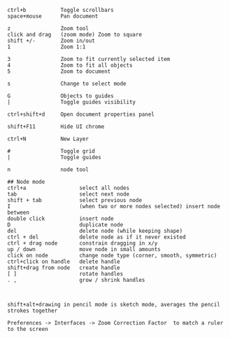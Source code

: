     ctrl+b           Toggle scrollbars
    space+mouse      Pan document

    z                Zoom tool
    click and drag   (zoom mode) Zoom to square
    shift +/-        Zoom in/out
    1                Zoom 1:1

    3                Zoom to fit currently selected item
    4                Zoom to fit all objects
    5                Zoom to document

    s                Change to select mode

    G                Objects to guides
    |                Toggle guides visibility
    
    ctrl+shift+d     Open document properties panel
    
    shift+F11        Hide UI chrome
    
    ctrl+N           New Layer

    #                Toggle grid
    |                Toggle guides

    n                node tool
    
    ## Node mode
    ctrl+a                 select all nodes
    tab                    select next node
    shift + tab            select previous node
    I                      (when two or more nodes selected) insert node between
    double click           insert node
    D                      duplicate node
    del                    delete node (while keeping shape)
    ctrl + del             delete node as if it never existed
    ctrl + drag node       constrain dragging in x/y
    up / down              move node in small amounts
    click on node          change node type (corner, smooth, symmetric)
    ctrl+click on handle   delete handle
    shift+drag from node   create handle
    [ ]                    rotate handles
    . ,                    grow / shrink handles
    
    
    
    shift+alt+drawing in pencil mode is sketch mode, averages the pencil strokes together

    Preferences -> Interfaces -> Zoom Correction Factor  to match a ruler to the screen
